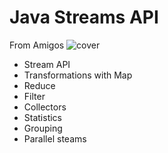 # Java Streams API
From Amigos
![cover](https://user-images.githubusercontent.com/40702606/137604079-5a73276f-a32a-4f03-adca-752f9a01adc2.png)

- Stream API
- Transformations with Map
- Reduce
- Filter
- Collectors
- Statistics
- Grouping
- Parallel steams
